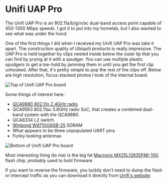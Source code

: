 # Unifi UAP Pro

The Unifi UAP Pro is an 802.11a/b/g/n/ac dual-band access point capable of 450-1300 Mbps speeds.
I got it to put into my homelab, but I also wanted to see what was under the hood.

One of the first things I did when I received my Unifi UAP Pro was take it apart. The construction quality of Ubiquiti products is really impressive. The UAP Pro is held together by clips nested inside below the outer lip that you can find by prying at it with a spudger. You can use multiple plastic spudgers to get a toe-hold by jamming them in until you get the first clip unhooked. After that, it's pretty simple to pop the rest of the clips off. Below are high resolution, focus-stacked photos I took of the internal board.

![Top of Unifi UAP Pro board](https://github.com/quickbrownfox319/quickbrownfox319.github.io/raw/master/images/ubiquiti-uap-pro-top.jpg)


Some things of interest here:

  * [QCA9880 802.11n 2.4GHz radio](https://www.qualcomm.com/news/releases/2012/06/05/qualcomm-atheros-launches-80211ac-networking-platform-drive-gigabit)
  * QCA9563 802.11ac 5.8GHz radio SoC, that creates a combined dual-band system with the QCA9880. 
  * QCA8334 L2 switch
  * [Winbond W971GG6SB-25](https://www.digikey.com/product-detail/en/winbond-electronics/W971GG6SB-25-TR/W971GG6SB-25CT-ND/8017314) SDRAM
  * What appears to be three unpopulated UART pins
  * Funky looking antennas


![Bottom of Unifi UAP Pro board](https://github.com/quickbrownfox319/quickbrownfox319.github.io/raw/master/images/ubiquiti-uap-pro-bottom.jpg)


Most interesting thing (to me) is the big fat [Macronix MX25L12835FMI-10G](https://www.digikey.com/product-detail/en/macronix/MX25L12835FMI-10G/1092-1147-ND/4211592) flash chip, probably used to hold firmware.


If you want to reverse the firmware, you luckily don't need to dump the flash or intercept traffic as you can download it directly from [Unifi's website](https://www.ui.com/download/unifi/).
